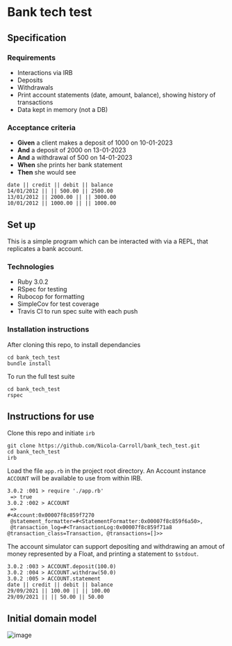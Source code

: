 # Bank tech test

## Specification

### Requirements
- Interactions via IRB
- Deposits
- Withdrawals
- Print account statements (date, amount, balance), showing history of transactions
- Data kept in memory (not a DB)

### Acceptance criteria

- **Given** a client makes a deposit of 1000 on 10-01-2023
- **And** a deposit of 2000 on 13-01-2023
- **And** a withdrawal of 500 on 14-01-2023
- **When** she prints her bank statement
- **Then** she would see

```
date || credit || debit || balance
14/01/2012 || || 500.00 || 2500.00
13/01/2012 || 2000.00 || || 3000.00
10/01/2012 || 1000.00 || || 1000.00
```

## Set up

This is a simple program which can be interacted with via a REPL, that replicates a bank account.

### Technologies

- Ruby 3.0.2
- RSpec for testing
- Rubocop for formatting
- SimpleCov for test coverage
- Travis CI to run spec suite with each push

### Installation instructions

After cloning this repo, to install dependancies

```
cd bank_tech_test
bundle install
```

To run the full test suite

```
cd bank_tech_test
rspec
```

## Instructions for use

Clone this repo and initiate `irb`

```
git clone https://github.com/Nicola-Carroll/bank_tech_test.git
cd bank_tech_test
irb
```

Load the file `app.rb` in the project root directory. An Account instance `ACCOUNT` will be available to use from within IRB.

```
3.0.2 :001 > require './app.rb'
 => true
3.0.2 :002 > ACCOUNT
 =>
#<Account:0x00007f8c859f7270
 @statement_formatter=#<StatementFormatter:0x00007f8c859f6a50>,
 @transaction_log=#<TransactionLog:0x00007f8c859f71a8 @transaction_class=Transaction, @transactions=[]>> 
```

The account simulator can support depositing and withdrawing an amout of money represented by a Float, and printing a statement to `$stdout`.

```
3.0.2 :003 > ACCOUNT.deposit(100.0)
3.0.2 :004 > ACCOUNT.withdraw(50.0)
3.0.2 :005 > ACCOUNT.statement
date || credit || debit || balance
29/09/2021 || 100.00 || || 100.00
29/09/2021 || || 50.00 || 50.00
```




## Initial domain model

![image](https://user-images.githubusercontent.com/83607124/135060069-09e0b168-b1c0-42f5-b82e-fef3c7d52576.png)

